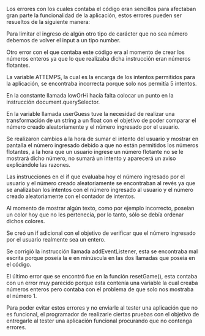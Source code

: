 Los errores con los cuales contaba el código eran sencillos para afectaban gran parte la funcionalidad de la aplicación, estos errores pueden ser resueltos de la siguiente manera:

Para limitar el ingreso de algún otro tipo de carácter que no sea número debemos de volver el input a un tipo number.

Otro error con el que contaba este código era al momento de crear los números enteros ya que lo que realizaba dicha instrucción eran números flotantes.

La variable ATTEMPS, la cual es la encarga de los intentos permitidos para la aplicación, se encontraba incorrecta porque solo nos permitía 5 intentos.

En la constante llamada lowOrHi hacía falta colocar un punto en la instrucción document.querySelector.

En la variable llamada userGuess tuve la necesidad de realizar una transformación de un string a un float con el objetivo de poder comparar el número creado aleatoriamente y el número ingresado por el usuario.

Se realizaron cambios a la hora de sumar el intento del usuario y mostrar en pantalla el número ingresado debido a que no están permitidos los números flotantes, a la hora que un usuario ingrese un número flotante no se le mostrará dicho número, no sumará un intento y aparecerá un aviso explicándole las razones.

Las instrucciones en el if que evaluaba hoy el número ingresado por el usuario y el número creado aleatoriamente se encontraban al revés ya que se analizaban los intentos con el número ingresado al usuario y el número creado aleatoriamente con el contador de intentos.

Al momento de mostrar algún texto, como por ejemplo incorrecto, poseían un color hoy que no les pertenecía, por lo tanto, sólo se debía ordenar dichos colores.

Se creó un if adicional con el objetivo de verificar que el número ingresado por el usuario realmente sea un entero.

Se corrigió la instrucción llamada addEventListener, esta se encontraba mal escrita porque poseía la e en minúscula en las dos llamadas que poseía en el código.

El último error que se encontró fue en la función resetGame(), esta contaba con un error muy parecido porque esta contenía una variable la cual creaba números enteros pero contaba con el problema de que solo nos mostraba el número 1.

Para poder evitar estos errores y no enviarle al tester una aplicación que no es funcional, el programador de realizarle ciertas pruebas con el objetivo de entregarle al tester una aplicación funcional procurando que no contenga errores.
